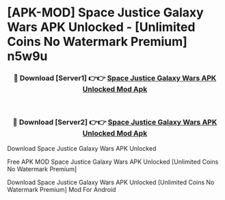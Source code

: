 # [APK-MOD] Space Justice  Galaxy Wars APK Unlocked - [Unlimited Coins No Watermark Premium] n5w9u



<div align="center">
<h3>🔴 Download [Server1] 👉👉 <a href="https://momento.my/?title=Space_Justice__Galaxy_Wars_APK_Unlocked">Space Justice  Galaxy Wars APK Unlocked Mod Apk</a></h3><br>

<h3>🔴 Download [Server2] 👉👉 <a href="https://momento.my/?title=Space_Justice__Galaxy_Wars_APK_Unlocked">Space Justice  Galaxy Wars APK Unlocked Mod Apk</a></h3>
</div>



Download Space Justice  Galaxy Wars APK Unlocked 

Free APK MOD Space Justice  Galaxy Wars APK Unlocked [Unlimited Coins No Watermark Premium]

Download Space Justice  Galaxy Wars APK Unlocked [Unlimited Coins No Watermark Premium] Mod For Android
